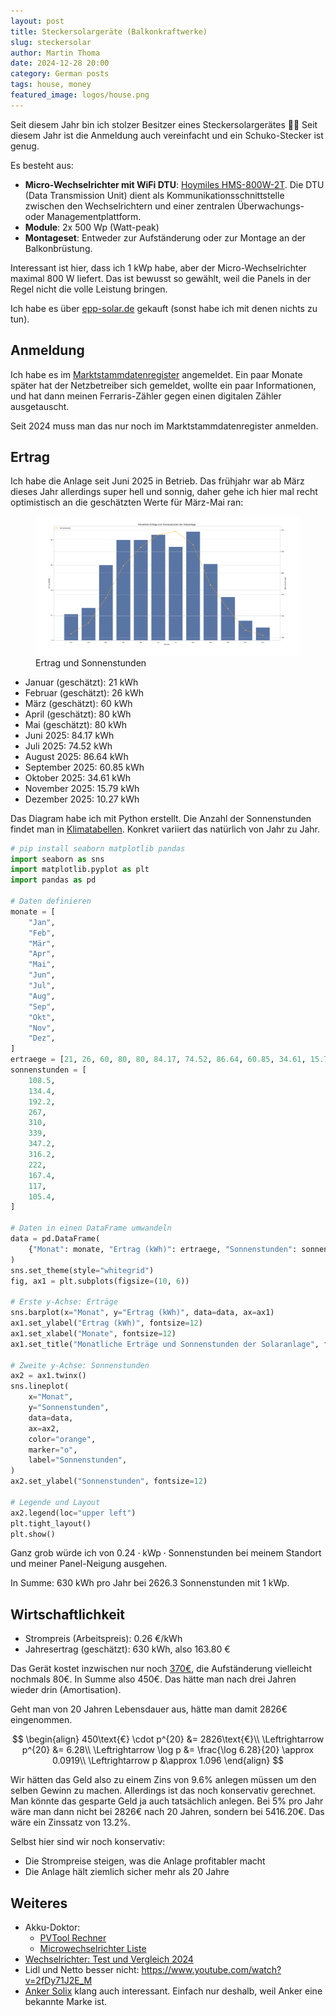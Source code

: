 ```yaml
---
layout: post
title: Steckersolargeräte (Balkonkraftwerke)
slug: steckersolar
author: Martin Thoma
date: 2024-12-28 20:00
category: German posts
tags: house, money
featured_image: logos/house.png
---
```

Seit diesem Jahr bin ich stolzer Besitzer eines Steckersolargerätes 🎉🥳
Seit diesem Jahr ist die Anmeldung auch vereinfacht und ein Schuko-Stecker
ist genug.

Es besteht aus:

* **Micro-Wechselrichter mit WiFi DTU**: [Hoymiles HMS-800W-2T](https://www.hoymiles.com/wp-content/uploads/2022/06/User-manual_HMS-6007008009001000-2T_EU_DE_V202302.pdf).
  Die DTU (Data Transmission Unit) dient als Kommunikationsschnittstelle
  zwischen den Wechselrichtern und einer zentralen Überwachungs- oder
  Managementplattform.
* **Module**: 2x 500 Wp (Watt-peak)
* **Montageset**: Entweder zur Aufständerung oder zur Montage an der
  Balkonbrüstung.

Interessant ist hier, dass ich 1 kWp habe, aber der Micro-Wechselrichter maximal
800 W liefert. Das ist bewusst so gewählt, weil die Panels in der Regel nicht
die volle Leistung bringen.

Ich habe es über [epp-solar.de](https://epp-solar.de/product/) gekauft
(sonst habe ich mit denen nichts zu tun).

## Anmeldung

Ich habe es im [Marktstammdatenregister](https://www.marktstammdatenregister.de/MaStR/)
angemeldet. Ein paar Monate später hat der Netzbetreiber sich gemeldet, wollte
ein paar Informationen, und hat dann meinen Ferraris-Zähler gegen einen
digitalen Zähler ausgetauscht.

Seit 2024 muss man das nur noch im Marktstammdatenregister anmelden.

## Ertrag

Ich habe die Anlage seit Juni 2025 in Betrieb. Das frühjahr war ab März dieses
Jahr allerdings super hell und sonnig, daher gehe ich hier mal recht
optimistisch an die geschätzten Werte für März-Mai ran:

<figure class="wp-caption aligncenter img-thumbnail">
    <a href="../images/2024/12/steckersolar-ertrag.png"><img src="../images/2024/12/steckersolar-ertrag.png" alt="Ertrag und Sonnenstunden" style="max-height: 512px"/></a>
    <figcaption class="text-center">Ertrag und Sonnenstunden</figcaption>
</figure>

* Januar (geschätzt): 21 kWh
* Februar (geschätzt): 26 kWh
* März (geschätzt): 60 kWh
* April (geschätzt): 80 kWh
* Mai (geschätzt): 80 kWh
* Juni 2025: 84.17 kWh
* Juli 2025: 74.52 kWh
* August 2025: 86.64 kWh
* September 2025: 60.85 kWh
* Oktober 2025: 34.61 kWh
* November 2025: 15.79 kWh
* Dezember 2025: 10.27 kWh

Das Diagram habe ich mit Python erstellt. Die Anzahl der Sonnenstunden findet
man in [Klimatabellen](https://de.climate-data.org/europa/deutschland/bayern/muenchen-6426/).
Konkret variiert das natürlich von Jahr zu Jahr.

```python
# pip install seaborn matplotlib pandas
import seaborn as sns
import matplotlib.pyplot as plt
import pandas as pd

# Daten definieren
monate = [
    "Jan",
    "Feb",
    "Mär",
    "Apr",
    "Mai",
    "Jun",
    "Jul",
    "Aug",
    "Sep",
    "Okt",
    "Nov",
    "Dez",
]
ertraege = [21, 26, 60, 80, 80, 84.17, 74.52, 86.64, 60.85, 34.61, 15.79, 10.27]
sonnenstunden = [
    108.5,
    134.4,
    192.2,
    267,
    310,
    339,
    347.2,
    316.2,
    222,
    167.4,
    117,
    105.4,
]

# Daten in einen DataFrame umwandeln
data = pd.DataFrame(
    {"Monat": monate, "Ertrag (kWh)": ertraege, "Sonnenstunden": sonnenstunden}
)
sns.set_theme(style="whitegrid")
fig, ax1 = plt.subplots(figsize=(10, 6))

# Erste y-Achse: Erträge
sns.barplot(x="Monat", y="Ertrag (kWh)", data=data, ax=ax1)
ax1.set_ylabel("Ertrag (kWh)", fontsize=12)
ax1.set_xlabel("Monate", fontsize=12)
ax1.set_title("Monatliche Erträge und Sonnenstunden der Solaranlage", fontsize=16)

# Zweite y-Achse: Sonnenstunden
ax2 = ax1.twinx()
sns.lineplot(
    x="Monat",
    y="Sonnenstunden",
    data=data,
    ax=ax2,
    color="orange",
    marker="o",
    label="Sonnenstunden",
)
ax2.set_ylabel("Sonnenstunden", fontsize=12)

# Legende und Layout
ax2.legend(loc="upper left")
plt.tight_layout()
plt.show()
```

Ganz grob würde ich von $0.24 \cdot \text{kWp} \cdot \text{Sonnenstunden}$
bei meinem Standort und meiner Panel-Neigung ausgehen.

In Summe: 630 kWh pro Jahr bei 2626.3 Sonnenstunden mit 1 kWp.

## Wirtschaftlichkeit

* Strompreis (Arbeitspreis): 0.26 €/kWh
* Jahresertrag (geschätzt): 630 kWh, also 163.80 €

Das Gerät kostet inzwischen nur noch [370€](https://epp.solar/product/1000w-balkonkraftwerk-mit-hoymiles-hms-800w-2t-upgradefahiger-wifi-wechselrichter-5/),
die Aufständerung vielleicht nochmals 80€. In Summe also 450€. Das hätte man nach
drei Jahren wieder drin (Amortisation).

Geht man von 20 Jahren Lebensdauer aus, hätte man damit 2826€ eingenommen.


$$
\begin{align}
450\text{€} \cdot p^{20} &= 2826\text{€}\\
\Leftrightarrow p^{20} &= 6.28\\
\Leftrightarrow \log p &= \frac{\log 6.28}{20} \approx 0.0919\\
\Leftrightarrow p &\approx 1.096
\end{align}
$$

Wir hätten das Geld also zu einem Zins von 9.6% anlegen müssen um den selben
Gewinn zu machen. Allerdings ist das noch konservativ gerechnet. Man könnte das
gesparte Geld ja auch tatsächlich anlegen. Bei 5% pro Jahr wäre man dann nicht
bei 2826€ nach 20 Jahren, sondern bei 5416.20€. Das wäre ein Zinssatz von 13.2%.

Selbst hier sind wir noch konservativ:

* Die Strompreise steigen, was die Anlage profitabler macht
* Die Anlage hält ziemlich sicher mehr als 20 Jahre

## Weiteres

* Akku-Doktor:
    * [PVTool Rechner](https://www.akkudoktor.net/pvtool-rechner/)
    * [Microwechselrichter Liste](https://akkudoktor.net/pub/mikrowechselrichter-liste)
* [Wechselrichter: Test und Vergleich 2024](https://gruenes.haus/wechselrichter-test-vergleich/)
* Lidl und Netto besser nicht: https://www.youtube.com/watch?v=2fDy71J2E_M
* [Anker Solix](https://www.anker.com/eu-de/ankerpower/balkonkraftwerk-produkteinfuehrung) klang auch interessant. Einfach nur deshalb, weil Anker eine bekannte Marke ist.
